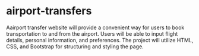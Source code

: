# airport-transfers
Aairport transfer website will provide a convenient way for users to book transportation to and from the airport. Users will be able to input flight details, personal information, and preferences. The project will utilize HTML, CSS, and Bootstrap for structuring and styling the page.
